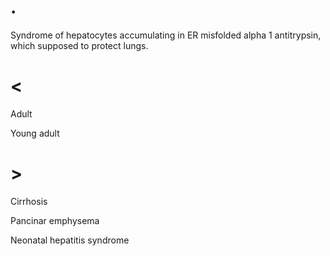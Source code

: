 # .

Syndrome of hepatocytes accumulating in ER misfolded alpha 1 antitrypsin, which supposed to protect lungs.

# <

Adult

Young adult

# >

Cirrhosis

Pancinar emphysema

Neonatal hepatitis syndrome
